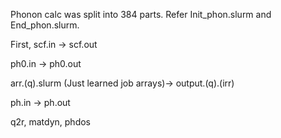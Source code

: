 Phonon calc was split into 384 parts. Refer Init_phon.slurm and End_phon.slurm.

First, scf.in -> scf.out

ph0.in -> ph0.out

arr.(q).slurm (Just learned job arrays)-> output.(q).(irr)

ph.in -> ph.out

q2r, matdyn, phdos

